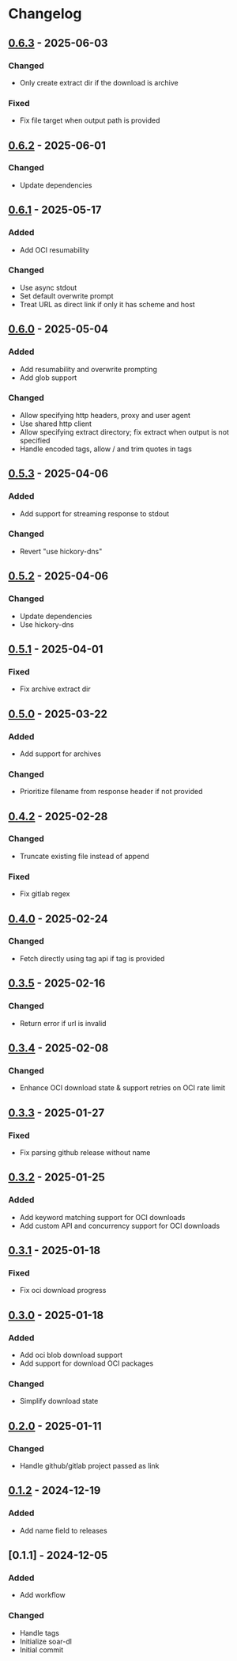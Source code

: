# Changelog

## [0.6.3] - 2025-06-03

### Changed

- Only create extract dir if the download is archive

### Fixed

- Fix file target when output path is provided

## [0.6.2] - 2025-06-01

### Changed

- Update dependencies

## [0.6.1] - 2025-05-17

### Added

- Add OCI resumability

### Changed

- Use async stdout
- Set default overwrite prompt
- Treat URL as direct link if only it has scheme and host

## [0.6.0] - 2025-05-04

### Added

- Add resumability and overwrite prompting
- Add glob support

### Changed

- Allow specifying http headers, proxy and user agent
- Use shared http client
- Allow specifying extract directory; fix extract when output is not specified
- Handle encoded tags, allow / and trim quotes in tags

## [0.5.3] - 2025-04-06

### Added

- Add support for streaming response to stdout

### Changed

- Revert "use hickory-dns"

## [0.5.2] - 2025-04-06

### Changed

- Update dependencies
- Use hickory-dns

## [0.5.1] - 2025-04-01

### Fixed

- Fix archive extract dir

## [0.5.0] - 2025-03-22

### Added

- Add support for archives

### Changed

- Prioritize filename from response header if not provided

## [0.4.2] - 2025-02-28

### Changed

- Truncate existing file instead of append

### Fixed

- Fix gitlab regex

## [0.4.0] - 2025-02-24

### Changed

- Fetch directly using tag api if tag is provided

## [0.3.5] - 2025-02-16

### Changed

- Return error if url is invalid

## [0.3.4] - 2025-02-08

### Changed

- Enhance OCI download state & support retries on OCI rate limit

## [0.3.3] - 2025-01-27

### Fixed

- Fix parsing github release without name

## [0.3.2] - 2025-01-25

### Added

- Add keyword matching support for OCI downloads
- Add custom API and concurrency support for OCI downloads

## [0.3.1] - 2025-01-18

### Fixed

- Fix oci download progress

## [0.3.0] - 2025-01-18

### Added

- Add oci blob download support
- Add support for download OCI packages

### Changed

- Simplify download state

## [0.2.0] - 2025-01-11

### Changed

- Handle github/gitlab project passed as link

## [0.1.2] - 2024-12-19

### Added

- Add name field to releases

## [0.1.1] - 2024-12-05

### Added

- Add workflow

### Changed

- Handle tags
- Initialize soar-dl
- Initial commit

[0.6.3]: https://github.com/pkgforge/soar-dl/compare/v0.6.2..v0.6.3
[0.6.2]: https://github.com/pkgforge/soar-dl/compare/v0.6.1..v0.6.2
[0.6.1]: https://github.com/pkgforge/soar-dl/compare/v0.6.0..v0.6.1
[0.6.0]: https://github.com/pkgforge/soar-dl/compare/v0.5.3..v0.6.0
[0.5.3]: https://github.com/pkgforge/soar-dl/compare/v0.5.2..v0.5.3
[0.5.2]: https://github.com/pkgforge/soar-dl/compare/v0.5.1..v0.5.2
[0.5.1]: https://github.com/pkgforge/soar-dl/compare/v0.5.0..v0.5.1
[0.5.0]: https://github.com/pkgforge/soar-dl/compare/v0.4.2..v0.5.0
[0.4.2]: https://github.com/pkgforge/soar-dl/compare/v0.4.0..v0.4.2
[0.4.0]: https://github.com/pkgforge/soar-dl/compare/v0.3.5..v0.4.0
[0.3.5]: https://github.com/pkgforge/soar-dl/compare/v0.3.4..v0.3.5
[0.3.4]: https://github.com/pkgforge/soar-dl/compare/v0.3.3..v0.3.4
[0.3.3]: https://github.com/pkgforge/soar-dl/compare/v0.3.2..v0.3.3
[0.3.2]: https://github.com/pkgforge/soar-dl/compare/v0.3.1..v0.3.2
[0.3.1]: https://github.com/pkgforge/soar-dl/compare/v0.3.0..v0.3.1
[0.3.0]: https://github.com/pkgforge/soar-dl/compare/v0.2.0..v0.3.0
[0.2.0]: https://github.com/pkgforge/soar-dl/compare/v0.1.2..v0.2.0
[0.1.2]: https://github.com/pkgforge/soar-dl/compare/v0.1.1..v0.1.2

<!-- generated by git-cliff -->
